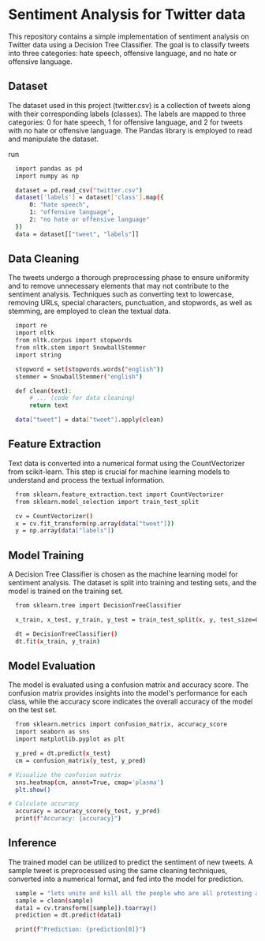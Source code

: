 
# Sentiment Analysis for Twitter data


This repository contains a simple implementation of sentiment analysis on Twitter data using a Decision Tree Classifier. The goal is to classify tweets into three categories: hate speech, offensive language, and no hate or offensive language.

## Dataset

The dataset used in this project (twitter.csv) is a collection of tweets along with their corresponding labels (classes). The labels are mapped to three categories: 0 for hate speech, 1 for offensive language, and 2 for tweets with no hate or offensive language. The Pandas library is employed to read and manipulate the dataset.
    




run

```bash
  import pandas as pd
  import numpy as np

  dataset = pd.read_csv("twitter.csv")
  dataset['labels'] = dataset['class'].map({
      0: "hate speech",
      1: "offensive language",
      2: "no hate or offensive language"
  })
  data = dataset[["tweet", "labels"]]


```


## Data Cleaning

The tweets undergo a thorough preprocessing phase to ensure uniformity and to remove unnecessary elements that may not contribute to the sentiment analysis. Techniques such as converting text to lowercase, removing URLs, special characters, punctuation, and stopwords, as well as stemming, are employed to clean the textual data.
```bash
  import re
  import nltk
  from nltk.corpus import stopwords
  from nltk.stem import SnowballStemmer
  import string

  stopword = set(stopwords.words("english"))
  stemmer = SnowballStemmer("english")

  def clean(text):
      # ... (code for data cleaning)
      return text

  data["tweet"] = data["tweet"].apply(clean)


```

## Feature Extraction

Text data is converted into a numerical format using the CountVectorizer from scikit-learn. This step is crucial for machine learning models to understand and process the textual information.

```bash
  from sklearn.feature_extraction.text import CountVectorizer
  from sklearn.model_selection import train_test_split

  cv = CountVectorizer()
  x = cv.fit_transform(np.array(data["tweet"]))
  y = np.array(data["labels"])

```
## Model Training
A Decision Tree Classifier is chosen as the machine learning model for sentiment analysis. The dataset is split into training and testing sets, and the model is trained on the training set.

```bash
  from sklearn.tree import DecisionTreeClassifier

  x_train, x_test, y_train, y_test = train_test_split(x, y, test_size=0.2, random_state=42)

  dt = DecisionTreeClassifier()
  dt.fit(x_train, y_train)
```
## Model Evaluation
The model is evaluated using a confusion matrix and accuracy score. The confusion matrix provides insights into the model's performance for each class, while the accuracy score indicates the overall accuracy of the model on the test set.
```bash
  from sklearn.metrics import confusion_matrix, accuracy_score
  import seaborn as sns
  import matplotlib.pyplot as plt

  y_pred = dt.predict(x_test)
  cm = confusion_matrix(y_test, y_pred)

# Visualize the confusion matrix
  sns.heatmap(cm, annot=True, cmap='plasma')
  plt.show()

# Calculate accuracy
  accuracy = accuracy_score(y_test, y_pred)
  print(f"Accuracy: {accuracy}")
```
## Inference

The trained model can be utilized to predict the sentiment of new tweets. A sample tweet is preprocessed using the same cleaning techniques, converted into a numerical format, and fed into the model for prediction.
```bash
  sample = "lets unite and kill all the people who are all protesting against the government"
  sample = clean(sample)
  data1 = cv.transform([sample]).toarray()
  prediction = dt.predict(data1)

  print(f"Prediction: {prediction[0]}")
```
